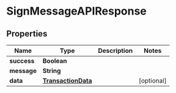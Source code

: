# SignMessageAPIResponse

## Properties

| Name        | Type                                      | Description | Notes       |
| ----------- | ----------------------------------------- | ----------- | ----------- |
| **success** | **Boolean**                               |             |             |
| **message** | **String**                                |             |             |
| **data**    | [**TransactionData**](transactiondata.md) |             | \[optional] |
